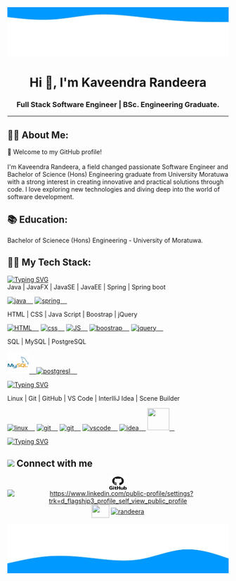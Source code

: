 
<img src="https://raw.githubusercontent.com/joetancy/joetancy/master/wave%20(1).jpg"/>

<h1 align="center">Hi 👋, I'm Kaveendra Randeera</h1>
<h3 align="center">Full Stack Software Engineer | BSc. Engineering Graduate.</h3>

-------------

## 👨‍💻 About Me:
👋 Welcome to my GitHub profile!<br><br>I'm Kaveendra Randeera, a field changed passionate Software Engineer and Bachelor of Science (Hons) Engineering graduate from University Moratuwa with a strong interest in creating innovative and practical solutions through code. I love exploring new technologies and diving deep into the world of software development.

## 📚  Education:
Bachelor of Scienece (Hons) Engineering - University of Moratuwa.


## 👨‍💻 My Tech Stack:


[![Typing SVG](https://readme-typing-svg.herokuapp.com?duration=4000&color=2ED573&width=250&lines=Languages+and+Tools...%3A)](https://git.io/typing-svg)
<br>
Java | JavaFX | JavaSE | JavaEE | Spring | Spring boot

<a href="https://www.slack.com" target="_blank"> <img src="https://skillicons.dev/icons?i=java" alt="java" width="50" height="50"/> &nbsp;&nbsp;&nbsp;</a>
<a href="https://www.slack.com" target="_blank"> <img src="https://skillicons.dev/icons?i=spring" alt="spring" width="50" height="50"/> &nbsp;&nbsp;&nbsp;</a> 

HTML | CSS | Java Script | Boostrap | jQuery

<a href="https://www.slack.com" target="_blank"> <img src="https://skillicons.dev/icons?i=html" alt="HTML" width="50" height="50"/> &nbsp;&nbsp;&nbsp;</a>
<a href="https://www.slack.com" target="_blank"> <img src="https://skillicons.dev/icons?i=css" alt="css" width="50" height="50"/> &nbsp;&nbsp;&nbsp;</a> 
<a href="https://www.slack.com" target="_blank"> <img src="https://skillicons.dev/icons?i=js" alt="JS" width="50" height="50"/> &nbsp;&nbsp;&nbsp;</a>
<a href="https://www.slack.com" target="_blank"> <img src="https://skillicons.dev/icons?i=bootstrap" alt="boostrap" width="50" height="50"/> &nbsp;&nbsp;&nbsp;</a> 
<a href="https://www.slack.com" target="_blank"> <img src="https://skillicons.dev/icons?i=jquery" alt="jquery" width="50" height="50"/> &nbsp;&nbsp;&nbsp;</a> 

SQL | MySQL | PostgreSQL

<a href="https://www.mysql.com/" target="_blank"> <img src="https://raw.githubusercontent.com/devicons/devicon/master/icons/mysql/mysql-original-wordmark.svg" alt="mysql" width="50" height="50"/>&nbsp;&nbsp;&nbsp; </a>
<a href="https://www.slack.com" target="_blank"> <img src="https://www.svgrepo.com/show/439268/postgresql.svg" alt="postgresl" width="50" height="50"/> &nbsp;&nbsp;&nbsp;</a>


[![Typing SVG](https://readme-typing-svg.herokuapp.com?duration=4000&color=2ED573&width=150&lines=My+Tools%3A)](https://git.io/typing-svg)

Linux | Git | GitHub | VS Code | InterlliJ Idea | Scene Builder

<a href="https://www.slack.com" target="_blank"> <img src="https://skillicons.dev/icons?i=linux" alt="linux" width="50" height="50"/> &nbsp;&nbsp;&nbsp;</a> 
<a href="https://www.slack.com" target="_blank"> <img src="https://skillicons.dev/icons?i=git" alt="git" width="50" height="50"/> &nbsp;&nbsp;&nbsp;</a> 
<a href="https://www.slack.com" target="_blank"> <img src="https://skillicons.dev/icons?i=github" alt="git" width="50" height="50"/> &nbsp;&nbsp;&nbsp;</a>
<a href="https://www.slack.com" target="_blank"> <img src="https://skillicons.dev/icons?i=vscode" alt="vscode" width="50" height="50"/> &nbsp;&nbsp;&nbsp;</a>
<a href="https://www.slack.com" target="_blank"> <img src="https://skillicons.dev/icons?i=idea" alt="idea" width="50" height="50"/> &nbsp;&nbsp;&nbsp;</a>
<a href="https://gluonhq.com/products/scene-builder/" target="_blank"> <img src="https://i2.wp.com/gluonhq.com/wp-content/uploads/2015/02/SceneBuilderLogo.png?fit=781%2C781&ssl=1" width="50" height="50"/>&nbsp;&nbsp;&nbsp;</a>


[![Typing SVG](https://readme-typing-svg.herokuapp.com?duration=5000&color=2ED573&width=600&lines=-+-+-+-+-+-+-+-+-+-+-+-+-+-+-+-+-+-+-+-+-+-+-+-+-+-+-+)](https://git.io/typing-svg)


## <img src="https://media.giphy.com/media/iY8CRBdQXODJSCERIr/giphy.gif" width="30px"> Connect with me
<p align="center">
<a href="https://github.com/randeera"><img align="center" src="https://raw.githubusercontent.com/devicons/devicon/master/icons/github/github-original-wordmark.svg" alt="nipuna_piyumal" height="30" width="40" /></a>
<a href="https://lk.linkedin.com/in/randeera" target="blank"><img align="center" src="https://raw.githubusercontent.com/rahuldkjain/github-profile-readme-generator/master/src/images/icons/Social/linked-in-alt.svg" alt="https://www.linkedin.com/public-profile/settings?trk=d_flagship3_profile_self_view_public_profile" height="30" width="40" /></a>
<a href="https://www.facebook.com/kaveendra.randeera/" target="blank"><img align="center" src="https://raw.githubusercontent.com/rahuldkjain/github-profile-readme-generator/master/src/images/icons/Social/facebook.svg" alt="" height="30" width="40" /></a>
<a href="https://www.instagram.com/kaveendra1st/" target="blank"><img align="center" src="https://raw.githubusercontent.com/rahuldkjain/github-profile-readme-generator/master/src/images/icons/Social/instagram.svg" alt="randeera" height="30" width="40" /></a>


</p>







<img src="https://raw.githubusercontent.com/joetancy/joetancy/master/wave.jpg"/>
